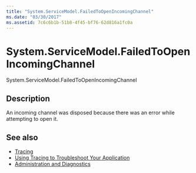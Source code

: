 ```yaml
---
title: "System.ServiceModel.FailedToOpenIncomingChannel"
ms.date: "03/30/2017"
ms.assetid: 7c6c6b1b-51b8-4f45-bf76-62d816a1fc0a
---
```

# System.ServiceModel.FailedToOpenIncomingChannel
System.ServiceModel.FailedToOpenIncomingChannel  
  
## Description  
 An incoming channel was disposed because there was an error while attempting to open it.  
  
## See also

- [Tracing](index.md)
- [Using Tracing to Troubleshoot Your Application](using-tracing-to-troubleshoot-your-application.md)
- [Administration and Diagnostics](../index.md)
